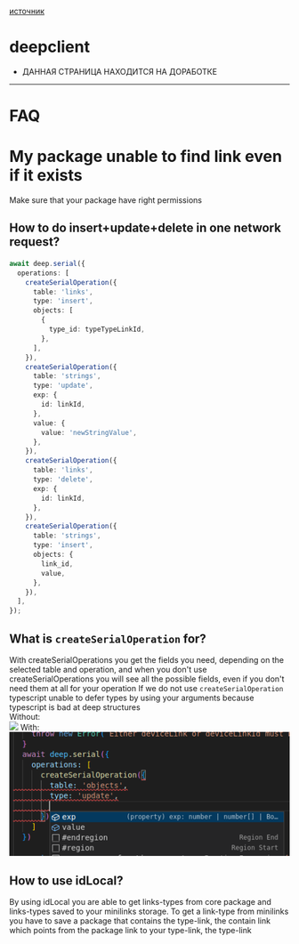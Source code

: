 [источник](https://github.com/deep-foundation/documentation/wiki/DeepClient)
# deepclient
* ДАННАЯ СТРАНИЦА НАХОДИТСЯ НА ДОРАБОТКЕ


---
# FAQ
# My package unable to find link even if it exists
Make sure that your package have right permissions
## How to do insert+update+delete in one network request?
```ts
await deep.serial({
  operations: [
    createSerialOperation({
      table: 'links',
      type: 'insert',
      objects: [
        {
          type_id: typeTypeLinkId,
        },
      ],
    }),
    createSerialOperation({
      table: 'strings',
      type: 'update',
      exp: {
        id: linkId,
      },
      value: {
        value: 'newStringValue',
      },
    }),
    createSerialOperation({
      table: 'links',
      type: 'delete',
      exp: {
        id: linkId,
      },
    }),
    createSerialOperation({
      table: 'strings',
      type: 'insert',
      objects: {
        link_id,
        value,
      },
    }),
  ],
});

```

## What is `createSerialOperation` for?
With createSerialOperations you get the fields you need, depending on the selected table and operation, and when you don't use createSerialOperations you will see all the possible fields, even if you don't need them at all for your operation
If we do not use `createSerialOperation` typescript unable to defer types by using your arguments because typescript is bad at deep structures  
Without:  
![](deepclient-1.png)
With:  
![](__content__/deepclient-2.png)   




## How to use idLocal?
By using idLocal you are able to get links-types from core package and links-types saved to your minilinks storage. To get a link-type from minilinks you have to save a package that contains the type-link, the contain link which points from the package link to your type-link, the type-link
